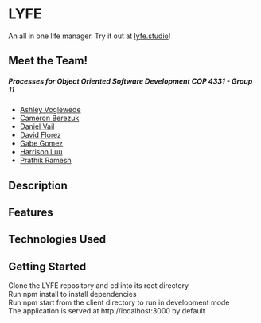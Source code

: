 # LYFE
An all in one life manager.
Try it out at [lyfe.studio](http://lyfe.studio)!

## Meet the Team! 
##### Processes for Object Oriented Software Development COP 4331 - Group 11   
* [Ashley Voglewede](https://github.com/avwede)  
* [Cameron Berezuk](https://github.com/CameronBerezuk)  
* [Daniel Vail](https://github.com/d-vail)  
* [David Florez](https://github.com/DMFLo)  
* [Gabe Gomez](https://github.com/ggomez31)  
* [Harrison Luu](https://github.com/HrrsnL)  
* [Prathik Ramesh](https://github.com/prathik2001)   

## Description

## Features

## Technologies Used

## Getting Started
Clone the LYFE repository and cd into its root directory   
Run npm install to install dependencies   
Run npm start from the client directory to run in development mode   
The application is served at http://localhost:3000 by default   
  
